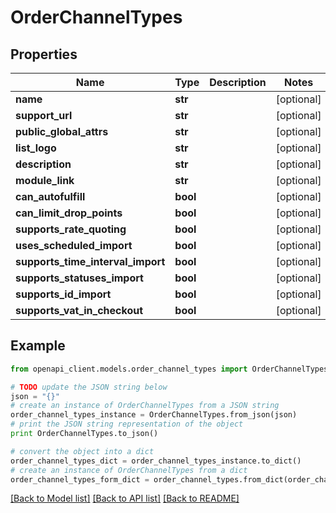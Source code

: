 # OrderChannelTypes


## Properties
Name | Type | Description | Notes
------------ | ------------- | ------------- | -------------
**name** | **str** |  | [optional] 
**support_url** | **str** |  | [optional] 
**public_global_attrs** | **str** |  | [optional] 
**list_logo** | **str** |  | [optional] 
**description** | **str** |  | [optional] 
**module_link** | **str** |  | [optional] 
**can_autofulfill** | **bool** |  | [optional] 
**can_limit_drop_points** | **bool** |  | [optional] 
**supports_rate_quoting** | **bool** |  | [optional] 
**uses_scheduled_import** | **bool** |  | [optional] 
**supports_time_interval_import** | **bool** |  | [optional] 
**supports_statuses_import** | **bool** |  | [optional] 
**supports_id_import** | **bool** |  | [optional] 
**supports_vat_in_checkout** | **bool** |  | [optional] 

## Example

```python
from openapi_client.models.order_channel_types import OrderChannelTypes

# TODO update the JSON string below
json = "{}"
# create an instance of OrderChannelTypes from a JSON string
order_channel_types_instance = OrderChannelTypes.from_json(json)
# print the JSON string representation of the object
print OrderChannelTypes.to_json()

# convert the object into a dict
order_channel_types_dict = order_channel_types_instance.to_dict()
# create an instance of OrderChannelTypes from a dict
order_channel_types_form_dict = order_channel_types.from_dict(order_channel_types_dict)
```
[[Back to Model list]](../README.md#documentation-for-models) [[Back to API list]](../README.md#documentation-for-api-endpoints) [[Back to README]](../README.md)


